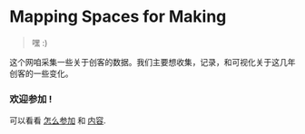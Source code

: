 # Mapping Spaces for Making

> 嘿 :)

这个网咱采集一些关于创客的数据。我们主要想收集，记录，和可视化关于这几年创客的一些变化。

### 欢迎参加 !

可以看看 [怎么参加](howto.md) 和 [内容](content.md).
